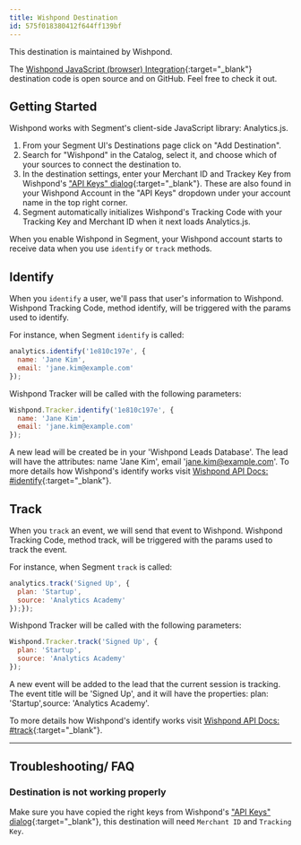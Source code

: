 ```yaml
---
title: Wishpond Destination
id: 575f018380412f644ff139bf
---
```

This destination is maintained by Wishpond.

The [Wishpond JavaScript (browser) Integration](https://github.com/wishpond-dev/analytics.js-integration-wishpond){:target="_blank"} destination code is open source and on GitHub. Feel free to check it out.

## Getting Started

Wishpond works with Segment's client-side JavaScript library: Analytics.js.


1.  From your Segment UI's Destinations page click on "Add Destination".
2.  Search for "Wishpond" in the Catalog, select it, and choose which of your sources to connect the destination to.
3. In the destination settings, enter your Merchant ID and Trackey Key from Wishpond's ["API Keys" dialog](https://www.wishpond.com/central/welcome?api_keys=true){:target="_blank"}. These are also found in your Wishpond Account in the "API Keys" dropdown under your account name in the top right corner.
4. Segment automatically initializes Wishpond's Tracking Code with your Tracking Key and Merchant ID when it next loads Analytics.js.

When you enable Wishpond in Segment, your Wishpond account starts to receive data when you use `identify` or `track` methods.

## Identify

When you `identify` a user, we'll pass that user's information to Wishpond. Wishpond Tracking Code, method identify, will be triggered with the params used to identify.

For instance, when Segment `identify` is called:

```js
analytics.identify('1e810c197e', {
  name: 'Jane Kim',
  email: 'jane.kim@example.com'
});
```

Wishpond Tracker will be called with the following parameters:

```js
Wishpond.Tracker.identify('1e810c197e', {
  name: 'Jane Kim',
  email: 'jane.kim@example.com'
});
 ```

A new lead will be created be in your 'Wishpond Leads Database'. The lead will have the attributes: name 'Jane Kim', email 'jane.kim@example.com'.
To more details how Wishpond's identify works  visit [Wishpond API Docs: #identify](http://developers.wishpond.com/#identify){:target="_blank"}.

## Track

When you `track` an event, we will send that event to Wishpond. Wishpond Tracking Code, method track, will be triggered with the params used to track the event.

For instance, when Segment `track` is called:

```js
analytics.track('Signed Up', {
  plan: 'Startup',
  source: 'Analytics Academy'
});});
```

Wishpond Tracker will be called with the following parameters:

```js
Wishpond.Tracker.track('Signed Up', {
  plan: 'Startup',
  source: 'Analytics Academy'
});
 ```

A new event will be added to the lead that the current session is tracking. The event title will be 'Signed Up', and it will have the properties: plan: 'Startup',source: 'Analytics Academy'.

To more details how Wishpond's identify works  visit [Wishpond API Docs: #track](http://developers.wishpond.com/#tracking-events){:target="_blank"}.

- - -
## Troubleshooting/ FAQ

### Destination is not working properly

Make sure you have copied the right keys from Wishpond's ["API Keys" dialog](https://www.wishpond.com/central/welcome?api_keys=true){:target="_blank"}, this destination will need `Merchant ID` and `Tracking Key`.

[Analytics.js]: https://segment.com//docs/connections/sources/catalog/libraries/website/javascript/
[ci-link]: https://circleci.com/gh/segment-integrations/analytics.js-integration-wishpond
[ci-badge]: https://circleci.com/gh/segment-integrations/analytics.js-integration-wishpond.svg?style=svg

